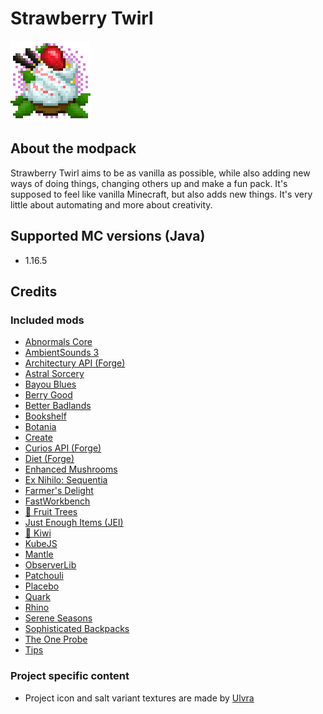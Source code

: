 # Strawberry Twirl

![Strawberry Twirl icon by Ulvra](https://github.com/maxine-red/strawberry-twirl/raw/main/project_icon.png)

## About the modpack

Strawberry Twirl aims to be as vanilla as possible, while also adding new ways of doing things, changing others up and make a fun pack.
It's supposed to feel like vanilla Minecraft, but also adds new things. It's very little about automating and more about creativity.

## Supported MC versions (Java)

- 1.16.5

## Credits

### Included mods

- [Abnormals Core](https://www.curseforge.com/minecraft/mc-mods/abnormals-core)
- [AmbientSounds 3](https://www.curseforge.com/minecraft/mc-mods/ambientsounds)
- [Architectury API (Forge)](https://www.curseforge.com/minecraft/mc-mods/architectury-forge)
- [Astral Sorcery](https://www.curseforge.com/minecraft/mc-mods/astral-sorcery)
- [Bayou Blues](https://www.curseforge.com/minecraft/mc-mods/bayou-blues)
- [Berry Good](https://www.curseforge.com/minecraft/mc-mods/berry-good)
- [Better Badlands](https://www.curseforge.com/minecraft/mc-mods/better-badlands)
- [Bookshelf](https://www.curseforge.com/minecraft/mc-mods/bookshelf)
- [Botania](https://www.curseforge.com/minecraft/mc-mods/botania)
- [Create](https://www.curseforge.com/minecraft/mc-mods/create)
- [Curios API (Forge)](https://www.curseforge.com/minecraft/mc-mods/curios)
- [Diet (Forge)](https://www.curseforge.com/minecraft/mc-mods/diet)
- [Enhanced Mushrooms](https://www.curseforge.com/minecraft/mc-mods/enhanced-mushrooms)
- [Ex Nihilo: Sequentia](https://www.curseforge.com/minecraft/mc-mods/ex-nihilo-sequentia)
- [Farmer's Delight](https://www.curseforge.com/minecraft/mc-mods/farmers-delight)
- [FastWorkbench](https://www.curseforge.com/minecraft/mc-mods/fastworkbench)
- [🍊 Fruit Trees](https://www.curseforge.com/minecraft/mc-mods/fruit-trees)
- [Just Enough Items (JEI)](https://www.curseforge.com/minecraft/mc-mods/jei)
- [🥝 Kiwi](https://www.curseforge.com/minecraft/mc-mods/kiwi)
- [KubeJS](https://www.curseforge.com/minecraft/mc-mods/kubejs)
- [Mantle](https://www.curseforge.com/minecraft/mc-mods/mantle)
- [ObserverLib](https://www.curseforge.com/minecraft/mc-mods/observerlib)
- [Patchouli](https://www.curseforge.com/minecraft/mc-mods/patchouli)
- [Placebo](https://www.curseforge.com/minecraft/mc-mods/placebo)
- [Quark](https://www.curseforge.com/minecraft/mc-mods/quark)
- [Rhino](https://www.curseforge.com/minecraft/mc-mods/rhino)
- [Serene Seasons](https://www.curseforge.com/minecraft/mc-mods/serene-seasons)
- [Sophisticated Backpacks](https://www.curseforge.com/minecraft/mc-mods/sophisticated-backpacks)
- [The One Probe](https://www.curseforge.com/minecraft/mc-mods/the-one-probe)
- [Tips](https://www.curseforge.com/minecraft/mc-mods/tips)

### Project specific content

- Project icon and salt variant textures are made by [Ulvra](https://www.furaffinity.net/user/ulvra)

